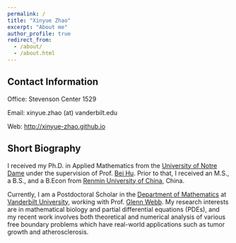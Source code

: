 ```yaml
---
permalink: /
title: "Xinyue Zhao"
excerpt: "About me"
author_profile: true
redirect_from: 
  - /about/
  - /about.html
---
```


## Contact Information
Office: Stevenson Center 1529

Email: xinyue.zhao (at) vanderbilt.edu

Web: <a href="http://xinyue-zhao.github.io">http://xinyue-zhao.github.io</a>


## Short Biography
I received my Ph.D. in Applied Mathematics from the <a href="https://www.nd.edu/">University of Notre Dame</a> under the supervision of Prof. <a href="https://acms.nd.edu/people/bei-hu/">Bei Hu</a>. Prior to that, I received an M.S., a B.S., and a B.Econ from <a href="https://www.ruc.edu.cn/">Renmin University of China</a>, China.

Currently, I am a Postdoctoral Scholar in the <a href="https://as.vanderbilt.edu/math/">Department of Mathematics</a> at <a href="https://www.vanderbilt.edu/"> Vanderbilt University</a>, working with Prof. <a href="https://my.vanderbilt.edu/glennwebb/">Glenn Webb</a>. My research interests are in mathematical biology and partial differential equations (PDEs), and my recent work involves both theoretical and numerical analysis of various  free boundary problems which have real-world applications such as tumor growth and atherosclerosis.